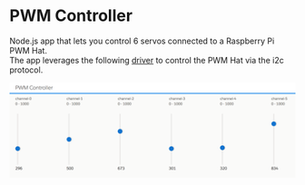 # PWM Controller

Node.js app that lets you control 6 servos connected to a Raspberry Pi PWM Hat.<br/>
The app leverages the following [driver](https://github.com/pozil/adafruit-i2c-pwm-driver) to control the PWM Hat via the i2c protocol.

<p align="center">
    <img src="screenshots/slider-view.png" alt="PWM controller app screenshot"/>
</p>
